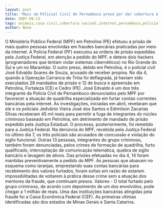 ```yaml
---
layout: post
title: "Mais um Policial Civil de Pernambuco preso por dar cobertura à quadrilha criminosa na internet"
date: 2007-09-13
tags: animais,casa civil,cobertura vacinal,internet,pernambuco,policial federal,preso,quadrilha
author: None
---
```

O Minist&eacute;rio P&uacute;blico Federal (MPF) em Petrolina (PE)&nbsp;efetuou a pris&atilde;o de mais quatro pessoas envolvidas em fraudes banc&aacute;rias praticadas por meio da internet. 
A Pol&iacute;cia Federal (PF) executou as ordens de pris&atilde;o expedidas pela Justi&ccedil;a Federal, em aten&ccedil;&atilde;o a pedido do MPF, e deteve dois hackers (programadores que tentam violar sistemas cibern&eacute;ticos) no Rio Grande do Sul e um no Maranh&atilde;o. 
O outro preso, detido em Petrolina, &eacute; o policial civil Jos&eacute; Edvaldo Soares de Souza, acusado de receber propina. No dia 4, quando a Opera&ccedil;&atilde;o Carranca de Tr&oacute;ia foi deflagrada, j&aacute; haviam sido executados 28 mandados de pris&atilde;o e 12 de busca e apreens&atilde;o em Petrolina, Fortaleza (CE) e Cedro (PE). 
Jos&eacute; Edvaldo &eacute; um dos tr&ecirc;s integrante da Pol&iacute;cia Civil de Pernambuco denunciados pelo MPF por favorecer a atua&ccedil;&atilde;o de quadrilha especializada em furtar contas-correntes banc&aacute;rias pela internet. As investiga&ccedil;&otilde;es, iniciadas em abril, revelaram que ele e os policiais Jedv&acirc;nio Vieira Jos&eacute; dos Santos e Edimilson Zacarias Silvas receberam 45 mil reais para permitir a fuga de integrantes do n&uacute;cleo criminoso baseado em Petrolina, em detrimento de mandado de pris&atilde;o expedido pela Justi&ccedil;a Estadual. O processo, posteriormente, foi remetido para a Justi&ccedil;a Federal. 
Na den&uacute;ncia do MPF, recebida pela Justi&ccedil;a Federal no &uacute;ltimo dia 7, os tr&ecirc;s policiais s&atilde;o acusados de concuss&atilde;o e viola&ccedil;&atilde;o do sigilo funcional. Outras 13 pessoas, integrantes do grupo criminoso, tamb&eacute;m foram denunciadas, pelos crimes de forma&ccedil;&atilde;o de quadrilha, furto qualificado, intercepta&ccedil;&atilde;o de comunica&ccedil;&atilde;o telem&aacute;tica, quebra de sigilo banc&aacute;rio e lavagem de ativos.
Das pris&otilde;es efetuadas no dia 4, 14 foram mantidas preventivamente a pedido do MPF. As pessoas que atuavam no esquema como laranjas, emprestando suas contas banc&aacute;rias para recebimento dos valores furtados, foram soltas em raz&atilde;o de estarem impossibilitadas de voltarem &agrave; pr&aacute;tica desse crime sem a atua&ccedil;&atilde;o dos mentores da fraude, que continuam presos. 
Valores - O total furtado pelo grupo criminoso, de acordo com depoimento de um dos envolvidos, pode chegar a 1 milh&atilde;o de reais. Uma das institui&ccedil;&otilde;es banc&aacute;rias atingidas pela fraude foi a Caixa Econ&ocirc;mica Federal (CEF). As primeiras v&iacute;timas identificadas s&atilde;o dos estados de Minas Gerais e Santa Catarina.  